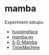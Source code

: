 # mamba

Experiment setups:
- [huggingface](https://huggingface.co/state-spaces/mamba-130m-hf)
- [mamba.py](https://github.com/alxndrTL/mamba.py/tree/main)
- [S-D-Mamba](https://github.com/wzhwzhwzh0921/S-D-Mamba)
- [TimeMachine](https://github.com/Atik-Ahamed/TimeMachine)
